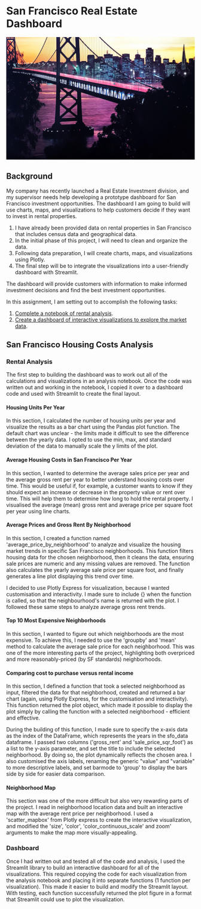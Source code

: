# San Francisco Real Estate Dashboard

![San Francisco Park Reading](Images/san-francisco.jpg)


## Background
 
My company has recently launched a Real Estate Investment division, and my supervisor needs  help developing a prototype dashboard for San Francisco investment opportunities. The dashboard I am going to build will use charts, maps, and visualizations to help customers decide if they want to invest in rental properties.

1. I have already been provided data on rental properties in San Francisco that includes census data and geographical data.
2. In the initial phase of this project, I will need to clean and organize the data.
3. Following data preparation, I will create charts, maps, and visualizations using Plotly.
4. The final step will be to integrate the visualizations into a user-friendly dashboard with Streamlit.

The dashboard will provide customers with information to make informed investment decisions and find the best investment opportunities.

In this assignment, I am setting out to accomplish the following tasks:
1. [Complete a notebook of rental analysis](#Rental-Analysis).
2. [Create a dashboard of interactive visualizations to explore the market data](#Dashboard).

## San Francisco Housing Costs Analysis 

### Rental Analysis

The first step to building the dashboard was to work out all of the calculations and visualizations in an analysis notebook. Once the code was written out and working in the notebook, I copied it over to a dashboard code and used with Streamlit to create the final layout.

#### Housing Units Per Year

In this section, I calculated the number of housing units per year and visualize the results as a bar chart using the Pandas plot function. The default chart was unclear - the limits made it difficult to see the difference between the yearly data. I opted to use the min, max, and standard deviation of the data to manually scale the y limits of the plot.

#### Average Housing Costs in San Francisco Per Year

In this section, I wanted to determine the average sales price per year and the average gross rent per year to better understand housing costs over time. This would be useful if, for example, a customer wants to know if they should expect an increase or decrease in the property value or rent over time. This will help them to determine how long to hold the rental property. I visualised the average (mean) gross rent and average price per square foot per year using line charts.

#### Average Prices and Gross Rent By Neighborhood

In this section, I created a function named 'average_price_by_neighborhood' to analyze and visualize the housing market trends in specific San Francisco neighborhoods. This function filters housing data for the chosen neighborhood, then it cleans the data, ensuring sale prices are numeric and any missing values are removed. The function also calculates the yearly average sale price per square foot, and finally generates a line plot displaying this trend over time.

I decided to use Plotly Express for visualization, because I wanted customisation and interactivity. I made sure to include {} when the function is called, so that the neighbourhood's name is returned with the plot. I followed these same steps to analyze average gross rent trends.

#### Top 10 Most Expensive Neighborhoods

In this section, I wanted to figure out which neighborhoods are the most expensive. To achieve this, I needed to use the 'groupby' and 'mean' method to calculate the average sale price for each neighborhood. This was one of the more interesting parts of the project, highlighting both overpriced and more reasonably-priced (by SF standards) neighborhoods.

#### Comparing cost to purchase versus rental income

In this section, I defined a function that took a selected neighborhood as input, filtered the data for that neighborhood, created and returned a bar chart (again, using Plotly Express, for the customisation and interactivity). This function returned the plot object, which made it possible to display the plot simply by calling the function with a selected neighborhood - efficient and effective.

During the building of this function, I made sure to specify the x-axis data as the index of the DataFrame, which represents the years in the sfo_data dataframe. I passed two columns ('gross_rent' and 'sale_price_sqr_foot') as a list to the y-axis parameter, and set the title to include the selected neighborhood. By doing so, the plot dynamically reflects the chosen area. I also customised the axis labels, renaming the generic "value" and "variable" to more descriptive labels, and set barmode to 'group' to display the bars side by side for easier data comparison.

#### Neighborhood Map

This section was one of the more difficult but also very rewarding parts of the project. I read in neighborhood location data and built an interactive map with the average rent price per neighborhood. I used a 'scatter_mapbox' from Plotly express to create the interactive visualization, and modified the 'size', 'color', 'color_continuous_scale' and zoom' arguments to make the map more visually-appealing.

### Dashboard

Once I had written out and tested all of the code and analysis, I used the Streamlit library to build an interactive dashboard for all of the visualizations. This required copying the code for each visualization from the analysis notebook and placing it into separate functions (1 function per visualization). This made it easier to build and modify the Streamlit layout. With testing, each function successfully returned the plot figure in a format that Streamlit could use to plot the
visualization. 
